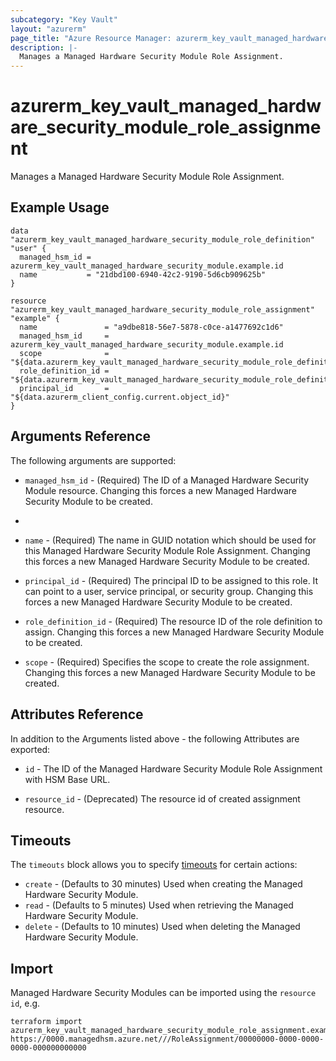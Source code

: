 ```yaml
---
subcategory: "Key Vault"
layout: "azurerm"
page_title: "Azure Resource Manager: azurerm_key_vault_managed_hardware_security_module_role_assignment"
description: |-
  Manages a Managed Hardware Security Module Role Assignment.
---
```


# azurerm_key_vault_managed_hardware_security_module_role_assignment

Manages a Managed Hardware Security Module Role Assignment.

## Example Usage

```hcl
data "azurerm_key_vault_managed_hardware_security_module_role_definition" "user" {
  managed_hsm_id = azurerm_key_vault_managed_hardware_security_module.example.id
  name           = "21dbd100-6940-42c2-9190-5d6cb909625b"
}

resource "azurerm_key_vault_managed_hardware_security_module_role_assignment" "example" {
  name               = "a9dbe818-56e7-5878-c0ce-a1477692c1d6"
  managed_hsm_id     = azurerm_key_vault_managed_hardware_security_module.example.id
  scope              = "${data.azurerm_key_vault_managed_hardware_security_module_role_definition.user.scope}"
  role_definition_id = "${data.azurerm_key_vault_managed_hardware_security_module_role_definition.user.resource_manager_id}"
  principal_id       = "${data.azurerm_client_config.current.object_id}"
}
```

## Arguments Reference

The following arguments are supported:

* `managed_hsm_id` - (Required) The ID of a Managed Hardware Security Module resource. Changing this forces a new Managed Hardware Security Module to be created.
*
* `name` - (Required) The name in GUID notation which should be used for this Managed Hardware Security Module Role Assignment. Changing this forces a new Managed Hardware Security Module to be created.

* `principal_id` - (Required) The principal ID to be assigned to this role. It can point to a user, service principal, or security group. Changing this forces a new Managed Hardware Security Module to be created.

* `role_definition_id` - (Required) The resource ID of the role definition to assign. Changing this forces a new Managed Hardware Security Module to be created.

* `scope` - (Required) Specifies the scope to create the role assignment. Changing this forces a new Managed Hardware Security Module to be created.


## Attributes Reference

In addition to the Arguments listed above - the following Attributes are exported:

* `id` - The ID of the Managed Hardware Security Module Role Assignment with HSM Base URL.

* `resource_id` - (Deprecated) The resource id of created assignment resource.

## Timeouts

The `timeouts` block allows you to specify [timeouts](https://developer.hashicorp.com/terraform/language/resources/configure#define-operation-timeouts) for certain actions:

* `create` - (Defaults to 30 minutes) Used when creating the Managed Hardware Security Module.
* `read` - (Defaults to 5 minutes) Used when retrieving the Managed Hardware Security Module.
* `delete` - (Defaults to 10 minutes) Used when deleting the Managed Hardware Security Module.

## Import

Managed Hardware Security Modules can be imported using the `resource id`, e.g.

```shell
terraform import azurerm_key_vault_managed_hardware_security_module_role_assignment.example https://0000.managedhsm.azure.net///RoleAssignment/00000000-0000-0000-0000-000000000000
```
